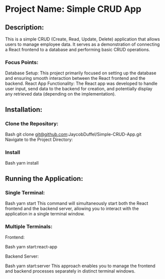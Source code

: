 # Project Name: Simple CRUD App

## Description:

This is a simple CRUD (Create, Read, Update, Delete) application that allows users to manage employee data. It serves as a demonstration of connecting a React frontend to a database and performing basic CRUD operations.

### Focus Points:

Database Setup: This project primarily focused on setting up the database and ensuring smooth interaction between the React frontend and the backend.
React App Functionality: The React app was developed to handle user input, send data to the backend for creation, and potentially display any retrieved data (depending on the implementation).

## Installation:

### Clone the Repository:

Bash
git clone git@github.com:JaycobDuffel/Simple-CRUD-App.git
Navigate to the Project Directory:

### Install
Bash
yarn install

## Running the Application:

### Single Terminal:

Bash
yarn start
This command will simultaneously start both the React frontend and the backend server, allowing you to interact with the application in a single terminal window.

### Multiple Terminals:

Frontend:

Bash
yarn start:react-app

Backend Server:

Bash
yarn start:server
This approach enables you to manage the frontend and backend processes separately in distinct terminal windows.